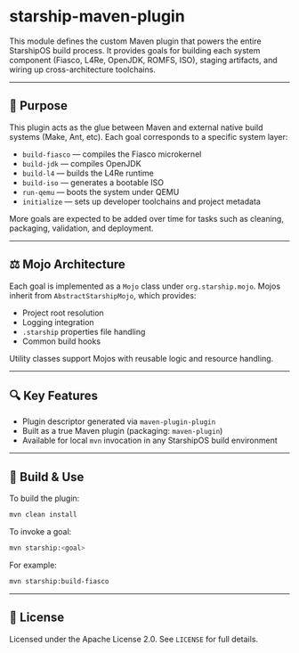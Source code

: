 # starship-maven-plugin

This module defines the custom Maven plugin that powers the entire StarshipOS build process.
It provides goals for building each system component (Fiasco, L4Re, OpenJDK, ROMFS, ISO), staging artifacts,
and wiring up cross-architecture toolchains.

---

## 🚀 Purpose

This plugin acts as the glue between Maven and external native build systems (Make, Ant, etc).
Each goal corresponds to a specific system layer:

* `build-fiasco` — compiles the Fiasco microkernel
* `build-jdk` — compiles OpenJDK
* `build-l4` — builds the L4Re runtime
* `build-iso` — generates a bootable ISO
* `run-qemu` — boots the system under QEMU
* `initialize` — sets up developer toolchains and project metadata

More goals are expected to be added over time for tasks such as cleaning, packaging, validation, and deployment.

---

## ⚖️ Mojo Architecture

Each goal is implemented as a `Mojo` class under `org.starship.mojo`.
Mojos inherit from `AbstractStarshipMojo`, which provides:

* Project root resolution
* Logging integration
* `.starship` properties file handling
* Common build hooks

Utility classes support Mojos with reusable logic and resource handling.

---

## 🔍 Key Features

* Plugin descriptor generated via `maven-plugin-plugin`
* Built as a true Maven plugin (packaging: `maven-plugin`)
* Available for local `mvn` invocation in any StarshipOS build environment

---

## 📄 Build & Use

To build the plugin:

```bash
mvn clean install
```

To invoke a goal:

```bash
mvn starship:<goal>
```

For example:

```bash
mvn starship:build-fiasco
```

---

## 🔐 License

Licensed under the Apache License 2.0.
See `LICENSE` for full details.
